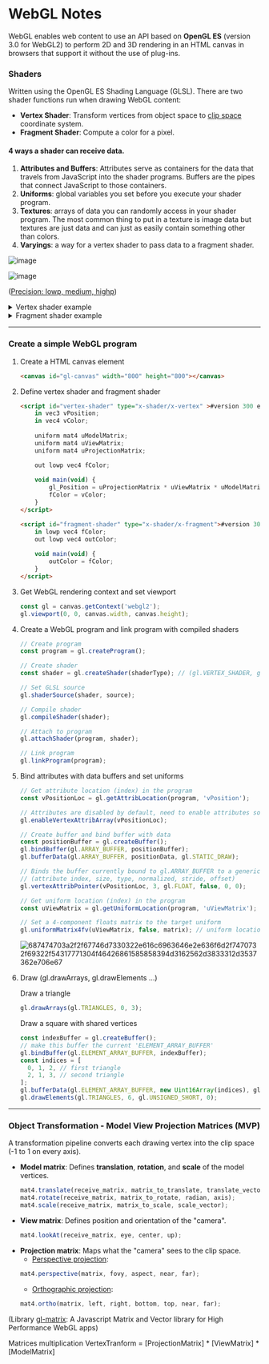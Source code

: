 # WebGL Notes

WebGL enables web content to use an API based on **OpenGL ES** (version 3.0 for WebGL2) to perform 2D and 3D rendering in an HTML canvas in browsers that support it without the use of plug-ins. 

### Shaders
Written using the OpenGL ES Shading Language (GLSL). 
There are two shader functions run when drawing WebGL content: 
   - **Vertex Shader**: Transform vertices from object space to [clip space](https://developer.mozilla.org/en-US/docs/Web/API/WebGL_API/WebGL_model_view_projection#clip_space) coordinate system.
   - **Fragment Shader**: Compute a color for a pixel.

#### 4 ways a shader can receive data.
  1. **Attributes and Buffers**: Attributes serve as containers for the data that travels from JavaScript into the shader programs. Buffers are the pipes that connect JavaScript to those containers.
  2. **Uniforms**: global variables you set before you execute your shader program.
  3. **Textures**: arrays of data you can randomly access in your shader program. The most common thing to put in a texture is image data but textures are just data and can just as easily contain something other than colors.
  4. **Varyings**: a way for a vertex shader to pass data to a fragment shader.

![image](https://user-images.githubusercontent.com/21137152/173292705-87e35df5-957c-4330-8580-ed7979679ce2.png)

![image](https://user-images.githubusercontent.com/21137152/173796300-58425551-9748-4142-bf06-6259d2c522cc.png)

 ([Precision: lowp, medium, highp](https://developer.mozilla.org/en-US/docs/Web/API/WebGL_API/WebGL_best_practices#be_precise_with_glsl_precision_annotations))


<details><summary>Vertex shader example</summary>

```
#version 300 es

in vec3 position;
in vec4 color;

uniform float size;

out lowp vec4 vColor;

void main(void) {
    gl_PointSize = size;
    gl_Position = vec4(position, 1.0);
    vColor = color;
}
```
</details>


<details><summary>Fragment shader example</summary>

```
#version 300 es
precision lowp float;

in vec4 vColor;

out vec4 outColor;

void main(void) {
    outColor = vColor;
}
```
</details>

---

### Create a simple WebGL program
1. Create a HTML canvas element
    ```html
    <canvas id="gl-canvas" width="800" height="800"></canvas>
    ```
2. Define vertex shader and fragment shader
    ```html
	<script id="vertex-shader" type="x-shader/x-vertex" >#version 300 es
		in vec3 vPosition;
		in vec4 vColor;
		
		uniform mat4 uModelMatrix;
		uniform mat4 uViewMatrix;
		uniform mat4 uProjectionMatrix;

		out lowp vec4 fColor;
			
		void main(void) {
			gl_Position = uProjectionMatrix * uViewMatrix * uModelMatrix * vec4(vPosition, 1.0);
			fColor = vColor;
		}
	</script>
	
	<script id="fragment-shader" type="x-shader/x-fragment">#version 300 es
		in lowp vec4 fColor;
		out lowp vec4 outColor;
		
		void main(void) {
			outColor = fColor;
		}
	</script>
    ```
3. Get WebGL rendering context and set viewport 
    ```js
    const gl = canvas.getContext('webgl2');
    gl.viewport(0, 0, canvas.width, canvas.height);
    ```
4. Create a WebGL program and link program with compiled shaders
    ```js
    // Create program
    const program = gl.createProgram();
    
    // Create shader
    const shader = gl.createShader(shaderType); // (gl.VERTEX_SHADER, gl.FRAGMENT_SHADER)
    
    // Set GLSL source
    gl.shaderSource(shader, source);
    
    // Compile shader
    gl.compileShader(shader);
    
    // Attach to program
    gl.attachShader(program, shader);
    
    // Link program
    gl.linkProgram(program);
    ```
5. Bind attributes with data buffers and set uniforms
    ```js
    // Get attribute location (index) in the program
    const vPositionLoc = gl.getAttribLocation(program, 'vPosition');
    
    // Attributes are disabled by default, need to enable attributes so that they can be used
    gl.enableVertexAttribArray(vPositionLoc);
    
    // Create buffer and bind buffer with data
    const positionBuffer = gl.createBuffer();
    gl.bindBuffer(gl.ARRAY_BUFFER, positionBuffer);
    gl.bufferData(gl.ARRAY_BUFFER, positionData, gl.STATIC_DRAW);
    
    // Binds the buffer currently bound to gl.ARRAY_BUFFER to a generic vertex attribute of the current vertex buffer object and specifies its layout
    // (attribute index, size, type, normalized, stride, offset)
    gl.vertexAttribPointer(vPositionLoc, 3, gl.FLOAT, false, 0, 0); 
    ```
    ```js
    // Get uniform location (index) in the program
    const uViewMatrix = gl.getUniformLocation(program, 'uViewMatrix');
    
    // Set a 4-component floats matrix to the target uniform
    gl.uniformMatrix4fv(uViewMatrix, false, matrix); // uniform location, transpose, value
    ```
    ![687474703a2f2f67746d7330322e616c6963646e2e636f6d2f7470732f69322f54317771304f46426861585858394d3162562d3833312d3537362e706e67](https://user-images.githubusercontent.com/21137152/190946065-c316dc35-52a8-452c-a65d-bbeeae0839a1.png)
6. Draw (gl.drawArrays, gl.drawElements ...)
    
    Draw a triangle
    ```js
    gl.drawArrays(gl.TRIANGLES, 0, 3);
    ```
    
    Draw a square with shared vertices
    ```js
    const indexBuffer = gl.createBuffer();
    // make this buffer the current 'ELEMENT_ARRAY_BUFFER'
    gl.bindBuffer(gl.ELEMENT_ARRAY_BUFFER, indexBuffer);  
    const indices = [
      0, 1, 2, // first triangle
      2, 1, 3, // second triangle
    ];
    gl.bufferData(gl.ELEMENT_ARRAY_BUFFER, new Uint16Array(indices), gl.STATIC_DRAW);
    gl.drawElements(gl.TRIANGLES, 6, gl.UNSIGNED_SHORT, 0);
    ```

---

### Object Transformation - Model View Projection Matrices (MVP)
A transformation pipeline converts each drawing vertex into the clip space (-1 to 1 on every axis). 
- **Model matrix**: Defines **translation**, **rotation**, and **scale** of the model vertices.
   ```js
   mat4.translate(receive_matrix, matrix_to_translate, translate_vector);
   mat4.rotate(receive_matrix, matrix_to_rotate, radian, axis);
   mat4.scale(receive_matrix, matrix_to_scale, scale_vector);
   ```
- **View matrix**: Defines position and orientation of the "camera".
   ```js
   mat4.lookAt(receive_matrix, eye, center, up);
   ```
- **Projection matrix**: Maps what the "camera" sees to the clip space.
    - [Perspective projection](http://learnwebgl.brown37.net/08_projections/projections_perspective.html): 
    ```js
    mat4.perspective(matrix, fovy, aspect, near, far);
    ```
    - [Orthographic projection](http://learnwebgl.brown37.net/08_projections/projections_ortho.html): 
    ```js
    mat4.ortho(matrix, left, right, bottom, top, near, far);
    ```

(Library [gl-matrix](https://glmatrix.net/): A Javascript Matrix and Vector library for High Performance WebGL apps)

Matrices multiplication
    VertexTranform = [ProjectionMatrix] * [ViewMatrix] * [ModelMatrix]
